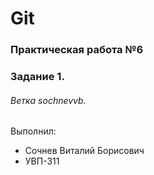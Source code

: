 # Git
### Практическая работа №6
### Задание 1.
###### Ветка sochnevvb. 

Выполнил:
* Сочнев Виталий Борисович
* УВП-311
